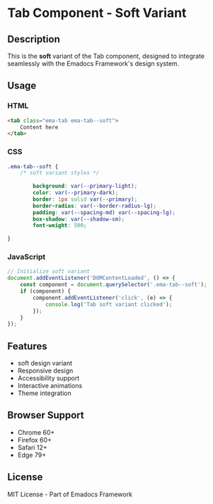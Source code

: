 # Tab Component - Soft Variant

## Description
This is the **soft** variant of the Tab component, designed to integrate seamlessly with the Emadocs Framework's design system.

## Usage

### HTML
```html
<tab class="ema-tab ema-tab--soft">
    Content here
</tab>
```

### CSS
```css
.ema-tab--soft {
    /* soft variant styles */
    
        background: var(--primary-light);
        color: var(--primary-dark);
        border: 1px solid var(--primary);
        border-radius: var(--border-radius-lg);
        padding: var(--spacing-md) var(--spacing-lg);
        box-shadow: var(--shadow-sm);
        font-weight: 500;
    
}
```

### JavaScript
```javascript
// Initialize soft variant
document.addEventListener('DOMContentLoaded', () => {
    const component = document.querySelector('.ema-tab--soft');
    if (component) {
        component.addEventListener('click', (e) => {
            console.log('Tab soft variant clicked');
        });
    }
});
```

## Features
- soft design variant
- Responsive design
- Accessibility support
- Interactive animations
- Theme integration

## Browser Support
- Chrome 60+
- Firefox 60+
- Safari 12+
- Edge 79+

## License
MIT License - Part of Emadocs Framework
